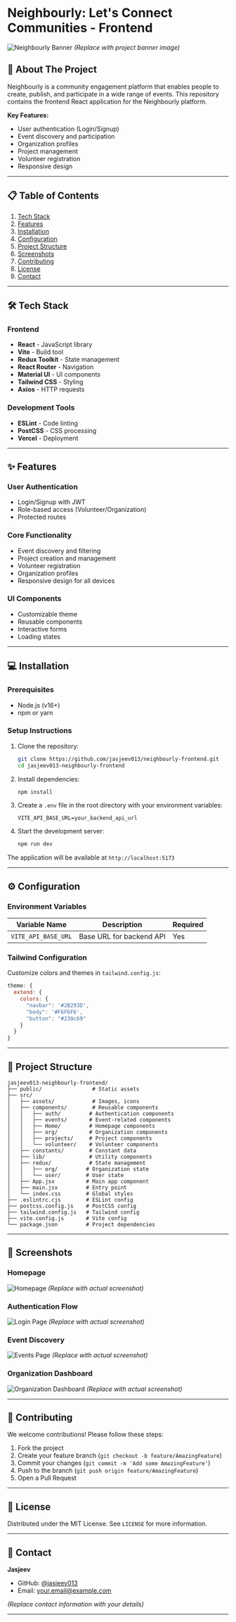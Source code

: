 
# Neighbourly: Let's Connect Communities - Frontend

![Neighbourly Banner](/path/to/banner.png) *(Replace with project banner image)*

## 🌟 About The Project

Neighbourly is a community engagement platform that enables people to create, publish, and participate in a wide range of events. This repository contains the frontend React application for the Neighbourly platform.

**Key Features:**
- User authentication (Login/Signup)
- Event discovery and participation
- Organization profiles
- Project management
- Volunteer registration
- Responsive design

---

## 📋 Table of Contents
1. [Tech Stack](#-tech-stack)
2. [Features](#-features)
3. [Installation](#-installation)
4. [Configuration](#-configuration)
5. [Project Structure](#-project-structure)
6. [Screenshots](#-screenshots)
7. [Contributing](#-contributing)
8. [License](#-license)
9. [Contact](#-contact)

---

## 🛠 Tech Stack

### Frontend
- **React** - JavaScript library
- **Vite** - Build tool
- **Redux Toolkit** - State management
- **React Router** - Navigation
- **Material UI** - UI components
- **Tailwind CSS** - Styling
- **Axios** - HTTP requests

### Development Tools
- **ESLint** - Code linting
- **PostCSS** - CSS processing
- **Vercel** - Deployment

---

## ✨ Features

### User Authentication
- Login/Signup with JWT
- Role-based access (Volunteer/Organization)
- Protected routes

### Core Functionality
- Event discovery and filtering
- Project creation and management
- Volunteer registration
- Organization profiles
- Responsive design for all devices

### UI Components
- Customizable theme
- Reusable components
- Interactive forms
- Loading states

---

## 💻 Installation

### Prerequisites
- Node.js (v16+)
- npm or yarn

### Setup Instructions
1. Clone the repository:
   ```bash
   git clone https://github.com/jasjeev013/neighbourly-frontend.git
   cd jasjeev013-neighbourly-frontend
   ```

2. Install dependencies:
   ```bash
   npm install
   ```

3. Create a `.env` file in the root directory with your environment variables:
   ```
   VITE_API_BASE_URL=your_backend_api_url
   ```

4. Start the development server:
   ```bash
   npm run dev
   ```

The application will be available at `http://localhost:5173`

---

## ⚙ Configuration

### Environment Variables
| Variable Name         | Description                     | Required |
|-----------------------|---------------------------------|----------|
| `VITE_API_BASE_URL`   | Base URL for backend API       | Yes      |

### Tailwind Configuration
Customize colors and themes in `tailwind.config.js`:
```js
theme: {
  extend: {
    colors: {
      "navbar": '#2B293D',
      "body": '#F6F6F6',
      "button": "#230c69"
    }
  }
}
```

---

## 📂 Project Structure

```
jasjeev013-neighbourly-frontend/
├── public/                # Static assets
├── src/
│   ├── assets/            # Images, icons
│   ├── components/        # Reusable components
│   │   ├── auth/         # Authentication components
│   │   ├── events/       # Event-related components
│   │   ├── Home/         # Homepage components
│   │   ├── org/          # Organization components
│   │   ├── projects/     # Project components
│   │   └── volunteer/    # Volunteer components
│   ├── constants/        # Constant data
│   ├── lib/              # Utility components
│   ├── redux/            # State management
│   │   ├── org/         # Organization state
│   │   └── user/        # User state
│   ├── App.jsx          # Main app component
│   ├── main.jsx         # Entry point
│   └── index.css        # Global styles
├── .eslintrc.cjs        # ESLint config
├── postcss.config.js    # PostCSS config
├── tailwind.config.js   # Tailwind config
├── vite.config.js       # Vite config
└── package.json         # Project dependencies
```

---

## 📸 Screenshots

### Homepage
![Homepage](/path/to/homepage.png) *(Replace with actual screenshot)*

### Authentication Flow
![Login Page](/path/to/login.png) *(Replace with actual screenshot)*

### Event Discovery
![Events Page](/path/to/events.png) *(Replace with actual screenshot)*

### Organization Dashboard
![Organization Dashboard](/path/to/org-dashboard.png) *(Replace with actual screenshot)*

---

## 🤝 Contributing

We welcome contributions! Please follow these steps:

1. Fork the project
2. Create your feature branch (`git checkout -b feature/AmazingFeature`)
3. Commit your changes (`git commit -m 'Add some AmazingFeature'`)
4. Push to the branch (`git push origin feature/AmazingFeature`)
5. Open a Pull Request

---

## 📜 License

Distributed under the MIT License. See `LICENSE` for more information.

---

## 📧 Contact

**Jasjeev**  
- GitHub: [@jasjeev013](https://github.com/jasjeev013)
- Email: your.email@example.com

*(Replace contact information with your details)*

---

